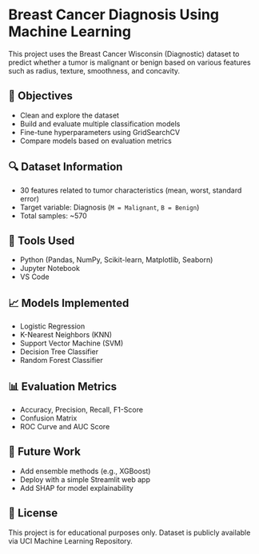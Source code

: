 # Breast Cancer Diagnosis Using Machine Learning

This project uses the Breast Cancer Wisconsin (Diagnostic) dataset to predict whether a tumor is malignant or benign based on various features such as radius, texture, smoothness, and concavity.

## 🧠 Objectives
- Clean and explore the dataset
- Build and evaluate multiple classification models
- Fine-tune hyperparameters using GridSearchCV
- Compare models based on evaluation metrics

## 🔍 Dataset Information
- 30 features related to tumor characteristics (mean, worst, standard error)
- Target variable: Diagnosis (`M = Malignant`, `B = Benign`)
- Total samples: ~570

## 🔧 Tools Used
- Python (Pandas, NumPy, Scikit-learn, Matplotlib, Seaborn)
- Jupyter Notebook
- VS Code

## 📈 Models Implemented
- Logistic Regression
- K-Nearest Neighbors (KNN)
- Support Vector Machine (SVM)
- Decision Tree Classifier
- Random Forest Classifier

## 📊 Evaluation Metrics
- Accuracy, Precision, Recall, F1-Score
- Confusion Matrix
- ROC Curve and AUC Score

## 🚀 Future Work
- Add ensemble methods (e.g., XGBoost)
- Deploy with a simple Streamlit web app
- Add SHAP for model explainability

## 📜 License
This project is for educational purposes only. Dataset is publicly available via UCI Machine Learning Repository.
